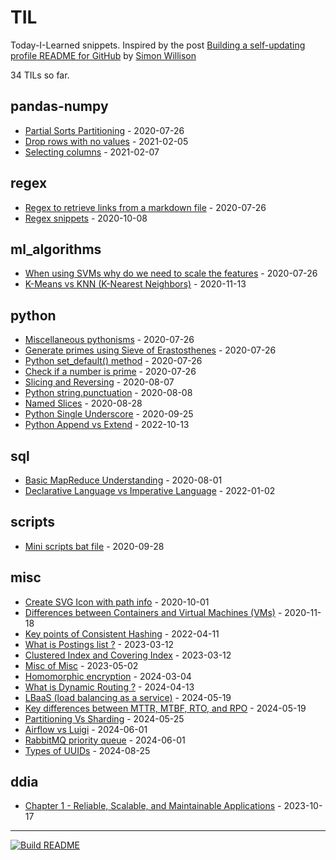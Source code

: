 # TIL

Today-I-Learned snippets. Inspired by the post [Building a self-updating profile README for GitHub](https://simonwillison.net/2020/Jul/10/self-updating-profile-readme/) by [Simon Willison](https://github.com/simonw) 

<!-- count starts -->34<!-- count ends --> TILs so far. 
<!-- index starts -->
## pandas-numpy

* [Partial Sorts Partitioning](https://github.com/vidyabhandary/til/blob/master/pandas-numpy/partial_sort.md) - 2020-07-26
* [Drop rows with no values](https://github.com/vidyabhandary/til/blob/master/pandas-numpy/drop_na.md) - 2021-02-05
* [Selecting columns](https://github.com/vidyabhandary/til/blob/master/pandas-numpy/select_columns.md) - 2021-02-07

## regex

* [Regex to retrieve links from a markdown file](https://github.com/vidyabhandary/til/blob/master/regex/get_links.md) - 2020-07-26
* [Regex snippets](https://github.com/vidyabhandary/til/blob/master/regex/regex_snips.md) - 2020-10-08

## ml_algorithms

* [When using SVMs why do we need to scale the features](https://github.com/vidyabhandary/til/blob/master/ml_algorithms/svm_feature_scaling.md) - 2020-07-26
* [K-Means vs KNN (K-Nearest Neighbors)](https://github.com/vidyabhandary/til/blob/master/ml_algorithms/KMeansVsKNN.md) - 2020-11-13

## python

* [Miscellaneous pythonisms](https://github.com/vidyabhandary/til/blob/master/python/misc_python.md) - 2020-07-26
* [Generate primes using Sieve of Erastosthenes](https://github.com/vidyabhandary/til/blob/master/python/generate_primes.md) - 2020-07-26
* [Python set_default() method](https://github.com/vidyabhandary/til/blob/master/python/set_default.md) - 2020-07-26
* [Check if a number is prime](https://github.com/vidyabhandary/til/blob/master/python/is_prime.md) - 2020-07-26
* [Slicing and Reversing](https://github.com/vidyabhandary/til/blob/master/python/slicing_reversing.md) - 2020-08-07
* [Python string.punctuation](https://github.com/vidyabhandary/til/blob/master/python/string_punctuation.md) - 2020-08-08
* [Named Slices](https://github.com/vidyabhandary/til/blob/master/python/named_slice.md) - 2020-08-28
* [Python Single Underscore](https://github.com/vidyabhandary/til/blob/master/python/underscore.md) - 2020-09-25
* [Python Append vs Extend](https://github.com/vidyabhandary/til/blob/master/python/AppendvsExtend.md) - 2022-10-13

## sql

* [Basic MapReduce Understanding](https://github.com/vidyabhandary/til/blob/master/sql/map_reduce.md) - 2020-08-01
* [Declarative Language vs Imperative Language](https://github.com/vidyabhandary/til/blob/master/sql/DeclarativeVsImperative.md) - 2022-01-02

## scripts

* [Mini scripts bat file](https://github.com/vidyabhandary/til/blob/master/scripts/script_create_open_folders.md) - 2020-09-28

## misc

* [Create SVG Icon with path info](https://github.com/vidyabhandary/til/blob/master/misc/create_svg_icon.md) - 2020-10-01
* [Differences between Containers and Virtual Machines (VMs)](https://github.com/vidyabhandary/til/blob/master/misc/ContainersVsVMs.md) - 2020-11-18
* [Key points of Consistent Hashing](https://github.com/vidyabhandary/til/blob/master/misc/ConsistentHashing.md) - 2022-04-11
* [What is Postings list ?](https://github.com/vidyabhandary/til/blob/master/misc/PostingsList.md) - 2023-03-12
* [Clustered Index and Covering Index](https://github.com/vidyabhandary/til/blob/master/misc/Indexes.md) - 2023-03-12
* [Misc of Misc](https://github.com/vidyabhandary/til/blob/master/misc/Kaleidoscope.md) - 2023-05-02
* [Homomorphic encryption](https://github.com/vidyabhandary/til/blob/master/misc/Homomorphic_encryption.md) - 2024-03-04
* [What is Dynamic Routing ?](https://github.com/vidyabhandary/til/blob/master/misc/Dynamic_Routing.md) - 2024-04-13
* [LBaaS (load balancing as a service)](https://github.com/vidyabhandary/til/blob/master/misc/LBaaS.md) - 2024-05-19
* [Key differences between MTTR, MTBF, RTO, and RPO](https://github.com/vidyabhandary/til/blob/master/misc/RTO_RPO_MTTR_MTBF.md) - 2024-05-19
* [Partitioning Vs Sharding](https://github.com/vidyabhandary/til/blob/master/misc/PartioningVsSharding.md) - 2024-05-25
* [Airflow vs Luigi](https://github.com/vidyabhandary/til/blob/master/misc/AirFlowVsLuigi.md) - 2024-06-01
* [RabbitMQ priority queue](https://github.com/vidyabhandary/til/blob/master/misc/RabbitMQ_PriorityQs.md) - 2024-06-01
* [Types of UUIDs](https://github.com/vidyabhandary/til/blob/master/misc/UUIDTypes.md) - 2024-08-25

## ddia

* [Chapter 1 - Reliable, Scalable, and Maintainable Applications](https://github.com/vidyabhandary/til/blob/master/ddia/1_Chapter.md) - 2023-10-17
<!-- index ends -->

---

[![Build README](https://github.com/vidyabhandary/til/workflows/Build%20README/badge.svg)](https://github.com/vidyabhandary/TIL/actions)
